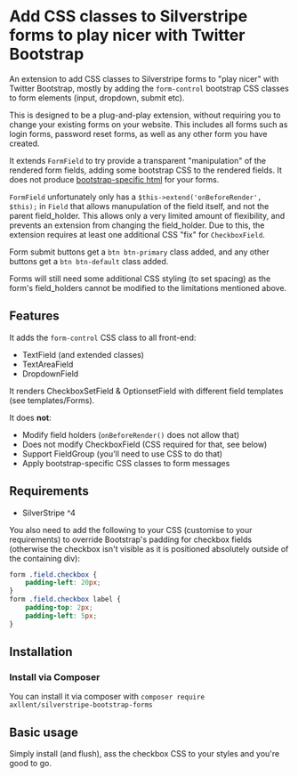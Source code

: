 # Add CSS classes to Silverstripe forms to play nicer with Twitter Bootstrap

An extension to add CSS classes to Silverstripe forms to "play nicer" with Twitter Bootstrap, mostly by adding the
`form-control` bootstrap CSS classes to form elements (input, dropdown, submit etc).

This is designed to be a plug-and-play extension, without requiring you to change your existing forms on your website.
This includes all forms such as login forms, password reset forms, as well as any other form you have created.

It extends `FormField` to try provide a transparent "manipulation" of the rendered form fields, adding some bootstrap CSS
to the rendered fields. It does not produce [bootstrap-specific html](http://getbootstrap.com/css/#forms) for your forms.

`FormField` unfortunately only has a `$this->extend('onBeforeRender', $this);` in `Field` that allows manupulation of the
field itself, and not the parent field_holder. This allows only a very limited amount of flexibility, and prevents an
extension from changing the field_holder. Due to this, the extension requires at least one additional CSS "fix" for
`CheckboxField`.

Form submit buttons get a `btn btn-primary` class added, and any other buttons get a `btn btn-default` class added.

Forms will still need some additional CSS styling (to set spacing) as the form's field_holders cannot be modified to the
limitations mentioned above.

## Features
It adds the `form-control` CSS class to all front-end:
- TextField (and extended classes)
- TextAreaField
- DropdownField

It renders CheckboxSetField & OptionsetField with different field templates (see templates/Forms).

It does **not**:
- Modify field holders (`onBeforeRender()` does not allow that)
- Does not modify CheckboxField (CSS required for that, see below)
- Support FieldGroup (you'll need to use CSS to do that)
- Apply bootstrap-specific CSS classes to form messages

## Requirements

- SilverStripe ^4

You also need to add the following to your CSS (customise to your requirements) to override Bootstrap's
padding for checkbox fields (otherwise the checkbox isn't visible as it is positioned absolutely outside
of the containing div):

```css
form .field.checkbox {
    padding-left: 20px;
}
form .field.checkbox label {
    padding-top: 2px;
    padding-left: 5px;
}
```

## Installation

### Install via Composer

You can install it via composer with `composer require axllent/silverstripe-bootstrap-forms`

## Basic usage

Simply install (and flush), ass the checkbox CSS to your styles and you're good to go.

